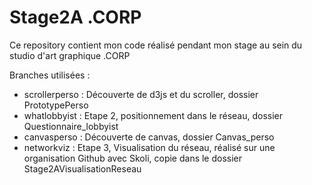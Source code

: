 # Stage2A .CORP

Ce repository contient mon code réalisé pendant mon stage au sein du studio d'art graphique .CORP

Branches utilisées : 
* scrollerperso : Découverte de d3js et du scroller, dossier PrototypePerso
* whatlobbyist : Etape 2, positionnement dans le réseau, dossier Questionnaire_lobbyist
* canvasperso : Découverte de canvas, dossier Canvas_perso
* networkviz : Etape 3, Visualisation du réseau, réalisé sur une organisation Github avec Skoli, copie dans le dossier Stage2AVisualisationReseau
